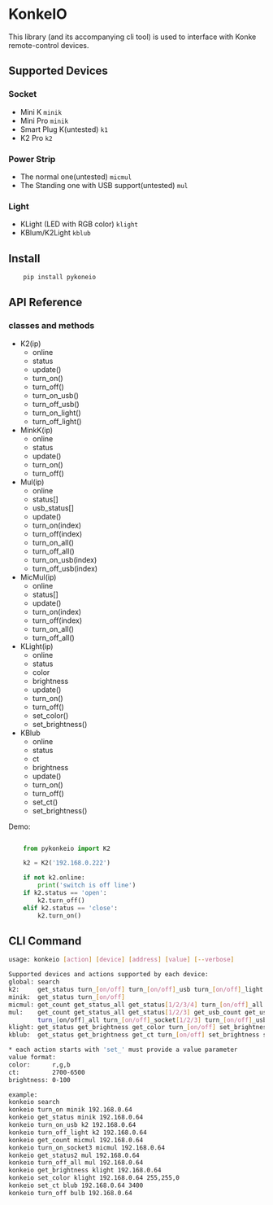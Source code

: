 # KonkeIO
This library (and its accompanying cli tool) is used to interface with
Konke remote-control devices.

## Supported Devices

### Socket
- Mini K `minik`
- Mini Pro `minik`
- Smart Plug K(untested) `k1`
- K2 Pro `k2`

### Power Strip
- The normal one(untested) `micmul`
- The Standing one with USB support(untested) `mul`

### Light
- KLight (LED with RGB color) `klight`
- KBlum/K2Light `kblub`

## Install

```bash
    pip install pykoneio
```

## API Reference

### classes and methods
- K2(ip)
    - online
    - status
    - update()
    - turn_on()
    - turn_off()
    - turn_on_usb()
    - turn_off_usb()
    - turn_on_light()
    - turn_off_light()
- MinkK(ip)
    - online
    - status
    - update()
    - turn_on()
    - turn_off()
- Mul(ip)
    - online
    - status[]
    - usb_status[]
    - update()
    - turn_on(index)
    - turn_off(index)
    - turn_on_all()
    - turn_off_all()
    - turn_on_usb(index)
    - turn_off_usb(index)
- MicMul(ip)
    - online
    - status[]
    - update()
    - turn_on(index)
    - turn_off(index)
    - turn_on_all()
    - turn_off_all()
- KLight(ip)
    - online
    - status
    - color
    - brightness
    - update()
    - turn_on()
    - turn_off()
    - set_color()
    - set_brightness()
- KBlub
    - online
    - status
    - ct
    - brightness
    - update()
    - turn_on()
    - turn_off()
    - set_ct()
    - set_brightness()

Demo:

```python

    from pykonkeio import K2

    k2 = K2('192.168.0.222')

    if not k2.online:
        print('switch is off line')
    if k2.status == 'open':
        k2.turn_off()
    elif k2.status == 'close':
        k2.turn_on()
```

## CLI Command

```bash
usage: konkeio [action] [device] [address] [value] [--verbose]

Supported devices and actions supported by each device:
global: search
k2:     get_status turn_[on/off] turn_[on/off]_usb turn_[on/off]_light
minik:  get_status turn_[on/off]
micmul: get_count get_status_all get_status[1/2/3/4] turn_[on/off]_all turn_[on/off]_socket[1/2/3/4]
mul:    get_count get_status_all get_status[1/2/3] get_usb_count get_usb_status_all get_usb_status[1/2]
        turn_[on/off]_all turn_[on/off]_socket[1/2/3] turn_[on/off]_usb[1/2]
klight: get_status get_brightness get_color turn_[on/off] set_brightness set_color
kblub:  get_status get_brightness get_ct turn_[on/off] set_brightness set_ct

* each action starts with 'set_' must provide a value parameter
value format:
color:      r,g,b
ct:         2700-6500
brightness: 0-100

example:
konkeio search
konkeio turn_on minik 192.168.0.64
konkeio get_status minik 192.168.0.64
konkeio turn_on_usb k2 192.168.0.64
konkeio turn_off_light k2 192.168.0.64
konkeio get_count micmul 192.168.0.64
konkeio turn_on_socket3 micmul 192.168.0.64
konkeio get_status2 mul 192.168.0.64
konkeio turn_off_all mul 192.168.0.64
konkeio get_brightness klight 192.168.0.64
konkeio set_color klight 192.168.0.64 255,255,0
konkeio set_ct blub 192.168.0.64 3400
konkeio turn_off bulb 192.168.0.64
```